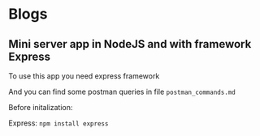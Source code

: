 # Blogs

## Mini server app in NodeJS and with framework Express

To use this app you need express framework

And you can find some postman queries in file `postman_commands.md`

Before initalization:

Express: `npm install express` 
